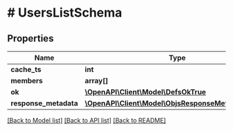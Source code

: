 # # UsersListSchema

## Properties

Name | Type | Description | Notes
------------ | ------------- | ------------- | -------------
**cache_ts** | **int** |  |
**members** | **array[]** |  |
**ok** | [**\OpenAPI\Client\Model\DefsOkTrue**](DefsOkTrue.md) |  |
**response_metadata** | [**\OpenAPI\Client\Model\ObjsResponseMetadataInner[]**](ObjsResponseMetadataInner.md) |  | [optional]

[[Back to Model list]](../../README.md#models) [[Back to API list]](../../README.md#endpoints) [[Back to README]](../../README.md)
